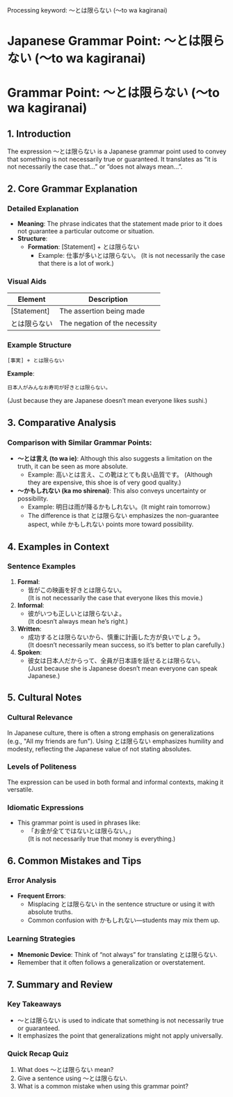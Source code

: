 Processing keyword: ～とは限らない (〜to wa kagiranai)
# Japanese Grammar Point: ～とは限らない (〜to wa kagiranai)
# Grammar Point: ～とは限らない (〜to wa kagiranai)
## 1. Introduction
The expression ～とは限らない is a Japanese grammar point used to convey that something is not necessarily true or guaranteed. It translates as “it is not necessarily the case that...” or “does not always mean...”.
## 2. Core Grammar Explanation
### Detailed Explanation
- **Meaning**: The phrase indicates that the statement made prior to it does not guarantee a particular outcome or situation. 
- **Structure**:  
  - **Formation**: [Statement] + とは限らない
    - Example: 仕事が多いとは限らない。 (It is not necessarily the case that there is a lot of work.)
  
### Visual Aids
| Element         | Description                        |
|-----------------|------------------------------------|
| [Statement]     | The assertion being made           |
| とは限らない   | The negation of the necessity      |
### Example Structure
```
[事実] + とは限らない
```
**Example**: 
```
日本人がみんなお寿司が好きとは限らない。
```
(Just because they are Japanese doesn’t mean everyone likes sushi.)
## 3. Comparative Analysis
### Comparison with Similar Grammar Points:
- **～とは言え (to wa ie)**: Although this also suggests a limitation on the truth, it can be seen as more absolute. 
  - Example: 高いとは言え、この靴はとても良い品質です。
  (Although they are expensive, this shoe is of very good quality.)
- **～かもしれない (ka mo shirenai)**: This also conveys uncertainty or possibility.
  - Example: 明日は雨が降るかもしれない。(It might rain tomorrow.)
  - The difference is that とは限らない emphasizes the non-guarantee aspect, while かもしれない points more toward possibility.
## 4. Examples in Context
### Sentence Examples
1. **Formal**: 
   - 皆がこの映画を好きとは限らない。  
     (It is not necessarily the case that everyone likes this movie.)
2. **Informal**: 
   - 彼がいつも正しいとは限らないよ。  
     (It doesn’t always mean he’s right.)
3. **Written**: 
   - 成功するとは限らないから、慎重に計画した方が良いでしょう。  
     (It doesn’t necessarily mean success, so it’s better to plan carefully.)
4. **Spoken**: 
   - 彼女は日本人だからって、全員が日本語を話せるとは限らない。  
     (Just because she is Japanese doesn’t mean everyone can speak Japanese.)
## 5. Cultural Notes
### Cultural Relevance
In Japanese culture, there is often a strong emphasis on generalizations (e.g., "All my friends are fun"). Using とは限らない emphasizes humility and modesty, reflecting the Japanese value of not stating absolutes.  
### Levels of Politeness
The expression can be used in both formal and informal contexts, making it versatile. 
### Idiomatic Expressions
- This grammar point is used in phrases like:
  - 「お金が全てではないとは限らない。」  
  (It is not necessarily true that money is everything.)
## 6. Common Mistakes and Tips
### Error Analysis
- **Frequent Errors**: 
  - Misplacing とは限らない in the sentence structure or using it with absolute truths.
  - Common confusion with かもしれない—students may mix them up.
### Learning Strategies
- **Mnemonic Device**: Think of “not always” for translating とは限らない.
- Remember that it often follows a generalization or overstatement.
## 7. Summary and Review
### Key Takeaways
- ～とは限らない is used to indicate that something is not necessarily true or guaranteed.
- It emphasizes the point that generalizations might not apply universally.
### Quick Recap Quiz
1. What does ～とは限らない mean?
2. Give a sentence using ～とは限らない.
3. What is a common mistake when using this grammar point?
